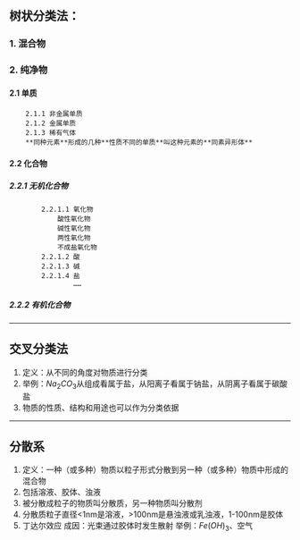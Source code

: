 ## 树状分类法：
### 1. 混合物

### 2. 纯净物
#### 	2.1 单质
		2.1.1 非金属单质
		2.1.2 金属单质
		2.1.3 稀有气体
		**同种元素**形成的几种**性质不同的单质**叫这种元素的**同素异形体**
#### 	2.2 化合物
##### 		2.2.1 *无机化合物*
			2.2.1.1 氧化物
				酸性氧化物
				碱性氧化物
				两性氧化物
				不成盐氧化物
			2.2.1.2 酸
			2.2.1.3 碱
			2.2.1.4 盐
					……
#####    	2.2.2 *有机化合物*
---
## 交叉分类法
1. 定义：从不同的角度对物质进行分类
2. 举例：$Na_2CO_3$从组成看属于盐，从阳离子看属于钠盐，从阴离子看属于碳酸盐
3. 物质的性质、结构和用途也可以作为分类依据
---
## 分散系
1. 定义：一种（或多种）物质以粒子形式分散到另一种（或多种）物质中形成的混合物
2. 包括溶液、胶体、浊液
3. 被分散成粒子的物质叫分散质，另一种物质叫分散剂
4. 分散质粒子直径<1nm是溶液，>100nm是悬浊液或乳浊液，1-100nm是胶体
5. 丁达尔效应
	成因：光束通过胶体时发生散射
	举例：$Fe(OH)_3$、空气